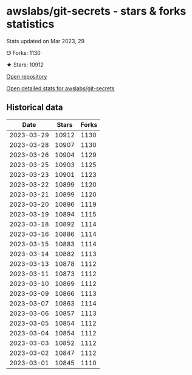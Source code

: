# awslabs/git-secrets - stars & forks statistics

Stats updated on Mar 2023, 29

☋ Forks: 1130

★ Stars: 10912

[Open repository](https://github.com/awslabs/git-secrets)

[Open detailed stats for awslabs/git-secrets](https://reviewgithub.com/rep/awslabs/git-secrets)

## Historical data
| Date | Stars | Forks |
|------|-------|-------|
| 2023-03-29 | 10912 | 1130 | 
| 2023-03-28 | 10907 | 1130 | 
| 2023-03-26 | 10904 | 1129 | 
| 2023-03-25 | 10903 | 1125 | 
| 2023-03-23 | 10901 | 1123 | 
| 2023-03-22 | 10899 | 1120 | 
| 2023-03-21 | 10899 | 1120 | 
| 2023-03-20 | 10896 | 1119 | 
| 2023-03-19 | 10894 | 1115 | 
| 2023-03-18 | 10892 | 1114 | 
| 2023-03-16 | 10886 | 1114 | 
| 2023-03-15 | 10883 | 1114 | 
| 2023-03-14 | 10882 | 1113 | 
| 2023-03-13 | 10878 | 1112 | 
| 2023-03-11 | 10873 | 1112 | 
| 2023-03-10 | 10869 | 1112 | 
| 2023-03-09 | 10866 | 1113 | 
| 2023-03-07 | 10863 | 1114 | 
| 2023-03-06 | 10857 | 1113 | 
| 2023-03-05 | 10854 | 1112 | 
| 2023-03-04 | 10854 | 1112 | 
| 2023-03-03 | 10852 | 1112 | 
| 2023-03-02 | 10847 | 1112 | 
| 2023-03-01 | 10845 | 1110 | 

